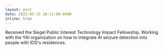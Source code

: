 ```yaml
---
layout: post
date: 2022-05-15 16:11:00-0400
inline: true
---
```


Received the Siegel Public Interest Technology Impact Fellowship. Working with the YAI organization on how to integrate AI seizure detection into people with IDD's residences. 
